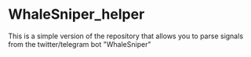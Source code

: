 # WhaleSniper_helper

This is a simple version of the repository that allows you to parse signals from the twitter/telegram bot "WhaleSniper"
